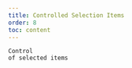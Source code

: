 ```yaml
---
title: Controlled Selection Items
order: 8
toc: content
---
```


<code src='../examples/Select.tsx' description='Set the `rowSelection.selectedRowKeys` property to control the selected items'>Control of selected items</code>
